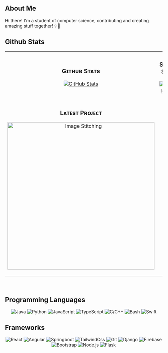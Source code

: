<div align="left">
    <h2>About Me</h2>
    <p> Hi there! I'm a student of computer science, contributing and creating amazing stuff together! 💡🚀 </p>
  
<h2 align="left">Github Stats</h2>

<table width="100%">
  <tr>
    <td width="50%">
      <h3 align="center"><strong>Gɪᴛʜᴜʙ Sᴛᴀᴛs</strong></h3>
      <p align="center">
        <a href="https://github.com/donutAnees">
          <img align="center" src="https://github-readme-stats.vercel.app/api?username=donutAnees&count_private=true&show_icons=true&bg_color=0,fe8c00,f83600&title_color=ffffff&text_color=ffffff&rank_icon=github&hide=prs,issues,contribs&show=reviews,prs_merged" alt="GitHub Stats" />
        </a>
      </p>
    </td>
    <td width="50%">
      <h3 align="center"><strong>Sᴛʀᴇᴀᴋ Sᴛᴀᴛs</strong></h3>
      <p align="center">
        <a href="https://github.com/donutAnees">
          <img align="center" src="https://streak-stats.demolab.com?user=donutAnees&theme=nightowl&background=0,fe8c00,f83600&fire=ffffff&ring=ffffff&sideNums=ffffff&sideLabels=ffffff&dates=ffffff&currStreakNum=ffffff" alt="Streak Stats" />
        </a>
      </p>
    </td>
  </tr>
  <tr>
    <td width="50%">
      <h3 align="center"><strong>Lᴀᴛᴇsᴛ Pʀᴏᴊᴇᴄᴛ</strong></h3>
      <p align="center">
        <a href="[https://github.com/donutAnees/](https://github.com/donutAnees/image_stitching)">
          <img align="center" width="470" src="https://github-readme-stats.vercel.app/api/pin/?username=donutAnees&repo=image_stitching&show_owner=true&bg_color=0,fe8c00,f83600&title_color=ffffff&text_color=ffffff" alt="Image Stitching" />
        </a>
      </p>
    </td>
<!--     <td width="50%">
      <h3 align="center"><strong>Tᴏᴘ Cᴏɴᴛʀɪʙᴜᴛɪᴏɴs</strong></h3>
      <p align="center">
        <a href="https://github.com/donutAnees">
          <img align="center" src="https://github-contributor-stats.vercel.app/api?username=donutAnees&limit=1&theme=nightowl&show_owner=true&bg_color=0,fe8c00,f83600&title_color=ffffff&text_color=ffffff" alt="Top Repo" />
        </a>
      </p>
    </td> -->
  </tr>
</table>
<br />
</div>

<h2 align="left" class="section-heading">Programming Languages</h2>
<div align="center">
  <img src="https://img.shields.io/badge/Java-007396?style=for-the-badge&logo=java&logoColor=white" alt="Java" />
  <img src="https://img.shields.io/badge/Python-3776AB?style=for-the-badge&logo=python&logoColor=white" alt="Python"/>
  <img src="https://img.shields.io/badge/JavaScript-F7DF1E?style=for-the-badge&logo=javascript&logoColor=black" alt="JavaScript"/>
  <img src="https://img.shields.io/badge/TypeScript-5391FE?style=for-the-badge&logo=typescript&logoColor=black" alt="TypeScript"/>
  <img src="https://img.shields.io/badge/C/C++-0A0A0A?style=for-the-badge&logoColor=white" alt="C/C++"/>
  <img src="https://img.shields.io/badge/Bash-4EAA25?style=for-the-badge&logo=gnu-bash&logoColor=white" alt="Bash"/>
  <img src="https://img.shields.io/badge/Solidity-800080?style=for-the-badge&logo=solidity&logoColor=white" alt="Swift"/>
</div>

<h2 align="left" class="section-heading">Frameworks</h2>
<div align="center">
  <img src="https://img.shields.io/badge/React-20232A?style=for-the-badge&logo=react&logoColor=61DAFB" alt="React"/>
  <img src="https://img.shields.io/badge/Angular-Ff0000?style=for-the-badge&logo=angular&logoColor=white" alt="Angular"/>
  <img src="https://img.shields.io/badge/Springboot-5CA904?style=for-the-badge&logo=springboot&logoColor=white" alt="Springboot"/>
  <img src="https://img.shields.io/badge/Tailwindcss-00FFFF?style=for-the-badge&logo=tailwind&logoColor=00FFFF" alt="TailwindCss"/>
  <img src="https://img.shields.io/badge/Git-F05032?style=for-the-badge&logo=git&logoColor=white" alt="Git"/>
  <img src="https://img.shields.io/badge/Django-092E20?style=for-the-badge&logo=django&logoColor=green" alt="Django"/>
  <img src="https://img.shields.io/badge/Firebase-FFCA28?style=for-the-badge&logo=firebase&logoColor=white" alt="Firebase"/>
  <img src="https://img.shields.io/badge/Bootstrap-7952B3?style=for-the-badge&logo=bootstrap&logoColor=white" alt="Bootstrap"/>
  <img src="https://img.shields.io/badge/Node.js-339933?style=for-the-badge&logo=nodedotjs&logoColor=white" alt="Node.js"/>
  <img src="https://img.shields.io/badge/Flask-000000?style=for-the-badge&logo=flask&logoColor=white" alt="Flask"/>
</div>
